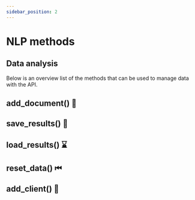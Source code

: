 ```yaml
---
sidebar_position: 2
---
```


# NLP methods

## Data analysis

Below is an overview list of the methods that can be used to manage data with the API. 

## add_document() 📄



## save_results() 💾



##



## load_results() ⌛️


## reset_data() ⏮


## add_client() 🧮
